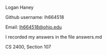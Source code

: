Logan Haney

Github username: lh664518

Email: lh664518@ohio.edu

I recorded my answers in the file answers.md

CS 2400, Section 107
